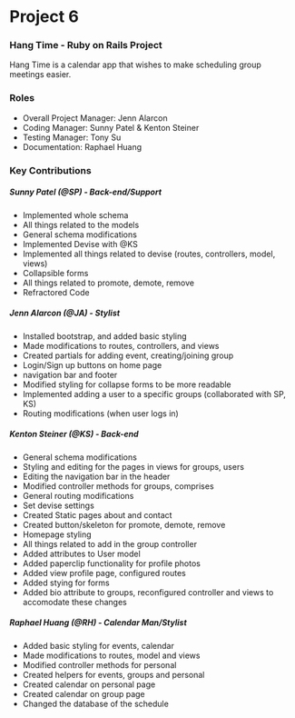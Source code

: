 # Project 6
### Hang Time - Ruby on Rails Project
Hang Time is a calendar app that wishes to make scheduling group meetings
easier. 
### Roles
* Overall Project Manager: Jenn Alarcon
* Coding Manager: Sunny Patel & Kenton Steiner
* Testing Manager: Tony Su
* Documentation: Raphael Huang

### Key Contributions

##### Sunny Patel (@SP) - Back-end/Support
* Implemented whole schema
* All things related to the models
* General schema modifications
* Implemented Devise with @KS
* Implemented all things related to devise (routes, controllers, model, views)
* Collapsible forms
* All things related to promote, demote, remove
* Refractored Code


##### Jenn Alarcon (@JA) - Stylist
* Installed bootstrap, and added basic styling
* Made modifications to routes, controllers, and views
* Created partials for adding event, creating/joining group
* Login/Sign up buttons on home page
* navigation bar and footer
* Modified styling for collapse forms to be more readable
* Implemented adding a user to a specific groups (collaborated with SP, KS)
* Routing modifications (when user logs in)




##### Kenton Steiner (@KS) - Back-end
* General schema modifications
* Styling and editing for the pages in views for groups, users
* Editing the navigation bar in the header
* Modified controller methods for groups, comprises
* General routing modifications
* Set devise settings
* Created Static pages about and contact
* Created button/skeleton for promote, demote, remove
* Homepage styling
* All things related to add in the group controller
* Added attributes to User model
* Added paperclip functionality for profile photos
* Added view profile page, configured routes
* Added stying for forms
* Added bio attribute to groups, reconfigured controller and views to accomodate these changes



##### Raphael Huang (@RH) - Calendar Man/Stylist
* Added basic styling for events, calendar
* Made modifications to routes, model and views
* Modified controller methods for personal
* Created helpers for events, groups and personal
* Created calendar on personal page
* Created calendar on group page
* Changed the database of the schedule
